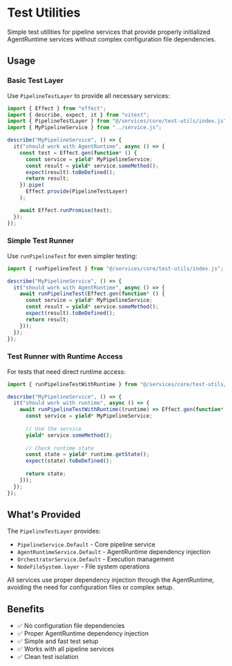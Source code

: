 # Test Utilities

Simple test utilities for pipeline services that provide properly initialized AgentRuntime services without complex configuration file dependencies.

## Usage

### Basic Test Layer

Use `PipelineTestLayer` to provide all necessary services:

```typescript
import { Effect } from "effect";
import { describe, expect, it } from "vitest";
import { PipelineTestLayer } from "@/services/core/test-utils/index.js";
import { MyPipelineService } from "../service.js";

describe("MyPipelineService", () => {
  it("should work with AgentRuntime", async () => {
    const test = Effect.gen(function* () {
      const service = yield* MyPipelineService;
      const result = yield* service.someMethod();
      expect(result).toBeDefined();
      return result;
    }).pipe(
      Effect.provide(PipelineTestLayer)
    );

    await Effect.runPromise(test);
  });
});
```

### Simple Test Runner

Use `runPipelineTest` for even simpler testing:

```typescript
import { runPipelineTest } from "@/services/core/test-utils/index.js";

describe("MyPipelineService", () => {
  it("should work with AgentRuntime", async () => {
    await runPipelineTest(Effect.gen(function* () {
      const service = yield* MyPipelineService;
      const result = yield* service.someMethod();
      expect(result).toBeDefined();
      return result;
    }));
  });
});
```

### Test Runner with Runtime Access

For tests that need direct runtime access:

```typescript
import { runPipelineTestWithRuntime } from "@/services/core/test-utils/index.js";

describe("MyPipelineService", () => {
  it("should work with runtime", async () => {
    await runPipelineTestWithRuntime((runtime) => Effect.gen(function* () {
      const service = yield* MyPipelineService;
      
      // Use the service
      yield* service.someMethod();
      
      // Check runtime state
      const state = yield* runtime.getState();
      expect(state).toBeDefined();
      
      return state;
    }));
  });
});
```

## What's Provided

The `PipelineTestLayer` provides:

- `PipelineService.Default` - Core pipeline service
- `AgentRuntimeService.Default` - AgentRuntime dependency injection
- `OrchestratorService.Default` - Execution management 
- `NodeFileSystem.layer` - File system operations

All services use proper dependency injection through the AgentRuntime, avoiding the need for configuration files or complex setup.

## Benefits

- ✅ No configuration file dependencies
- ✅ Proper AgentRuntime dependency injection
- ✅ Simple and fast test setup
- ✅ Works with all pipeline services
- ✅ Clean test isolation 